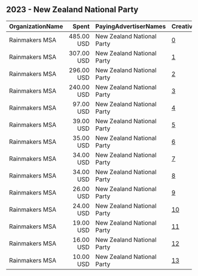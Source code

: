## 2023 - New Zealand National Party 
|OrganizationName|Spent|PayingAdvertiserNames|CreativeUrls|Impressions|Genders|AgeBrackets|CountryCodes|BillingAddresses|CandidateBallotInformation|
|:---|---:|:---|:---|---:|:---|:---|:---|:---|:---|
|Rainmakers MSA|485.00 USD|New Zealand National Party|[0](https://www.snap.com/political-ads/asset/6f8be1d6dc5130fbc5586070d63c778fe2127284642c4bef043c441a26d51bc7?mediaType=mp4)|269,200||18-24|new zealand|"5 Eglon Street, Parnell,Auckland,1052,NZ"||
|Rainmakers MSA|307.00 USD|New Zealand National Party|[1](https://www.snap.com/political-ads/asset/dfda3781f0e2977696c809d93ad602f979641f2835553887d4a0a11a7617363b?mediaType=mp4)|206,642|||new zealand|"5 Eglon Street, Parnell,Auckland,1052,NZ"||
|Rainmakers MSA|296.00 USD|New Zealand National Party|[2](https://www.snap.com/political-ads/asset/51fd2514b72a2f6bef6f162ce7af0175bd06eb4c5179c5f831face232958242f?mediaType=mp4)|119,888||18-24|new zealand|"5 Eglon Street, Parnell,Auckland,1052,NZ"||
|Rainmakers MSA|240.00 USD|New Zealand National Party|[3](https://www.snap.com/political-ads/asset/5fbf5f801e39fe6d70ed8b934fcb6fb90aa0cfca6d0f07c4b083f8a4ed1bdce6?mediaType=mp4)|278,241|||new zealand|"5 Eglon Street, Parnell,Auckland,1052,NZ"||
|Rainmakers MSA|97.00 USD|New Zealand National Party|[4](https://www.snap.com/political-ads/asset/cb15cc4c432bc8ccf4882013b34d95aed9e272e8ab4d56eb07a64f64b43b32f1?mediaType=mp4)|85,237||18-24|new zealand|"5 Eglon Street, Parnell,Auckland,1052,NZ"||
|Rainmakers MSA|39.00 USD|New Zealand National Party|[5](https://www.snap.com/political-ads/asset/ac36f888d02db374febe0f2cb93c696892a502d4e029167d76a5f312418acd5f?mediaType=mp4)|44,271|||new zealand|"5 Eglon Street, Parnell,Auckland,1052,NZ"||
|Rainmakers MSA|35.00 USD|New Zealand National Party|[6](https://www.snap.com/political-ads/asset/a49500587072ab647e55af37eef00cceb04ed99e3335161c0f6d27c83ebc4b07?mediaType=mp4)|20,029|||new zealand|"5 Eglon Street, Parnell,Auckland,1052,NZ"||
|Rainmakers MSA|34.00 USD|New Zealand National Party|[7](https://www.snap.com/political-ads/asset/85811a93d86b506efd382662c878b0c78a304660fcee5895ca601d6e99f42f37?mediaType=mp4)|9,471||18-24|new zealand|"5 Eglon Street, Parnell,Auckland,1052,NZ"||
|Rainmakers MSA|34.00 USD|New Zealand National Party|[8](https://www.snap.com/political-ads/asset/5c81dd5594bdbe928dd277d16eb95d24d86d0fca427ed6f07ffef50799c970a9?mediaType=mp4)|15,320||18-24|new zealand|"5 Eglon Street, Parnell,Auckland,1052,NZ"||
|Rainmakers MSA|26.00 USD|New Zealand National Party|[9](https://www.snap.com/political-ads/asset/50529fc0b701e1bd7dbd0a7cf04ceb321d3734dddfa8fafcb8ee3a85a71873d4?mediaType=mp4)|39,362|||new zealand|"5 Eglon Street, Parnell,Auckland,1052,NZ"||
|Rainmakers MSA|24.00 USD|New Zealand National Party|[10](https://www.snap.com/political-ads/asset/3821eabc05259d494c0078cea32784801ab68ed69ac0e63c0f589ef399a4979c?mediaType=mp4)|8,424||18-24|new zealand|"5 Eglon Street, Parnell,Auckland,1052,NZ"||
|Rainmakers MSA|19.00 USD|New Zealand National Party|[11](https://www.snap.com/political-ads/asset/40a55042c3e3e4e70242038ba9abdd25d2a7669072a7b93fdaaf08119861dae2?mediaType=mp4)|6,008||18-24|new zealand|"5 Eglon Street, Parnell,Auckland,1052,NZ"||
|Rainmakers MSA|16.00 USD|New Zealand National Party|[12](https://www.snap.com/political-ads/asset/72a6531ae090d94d74d3d5b0681a7d8cb9febe79dfd854512e661569ce4aa70c?mediaType=mp4)|6,144||18-24|new zealand|"5 Eglon Street, Parnell,Auckland,1052,NZ"||
|Rainmakers MSA|10.00 USD|New Zealand National Party|[13](https://www.snap.com/political-ads/asset/7ec70fe98116f6ad8d67d676624f31c2f3f00ba93379dafe0b35cd15ba30b3f3?mediaType=mp4)|5,067||18-24|new zealand|"5 Eglon Street, Parnell,Auckland,1052,NZ"||
